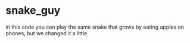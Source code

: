 # snake_guy
in this code you can play the same snake that grows by eating apples on phones, but we changed it a little.
